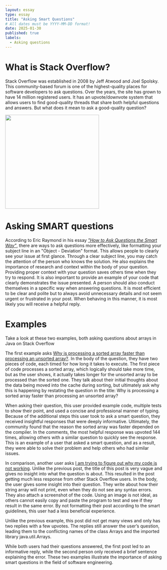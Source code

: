 ```yaml
---
layout: essay
type: essay
title: "Asking Smart Questions"
# All dates must be YYYY-MM-DD format!
date: 2025-01-30
published: true
labels:
  - Asking questions
---
```


# What is Stack Overflow?
Stack Overflow was established in 2008 by Jeff Atwood and Joel Spolsky. This community-based forum is one of the highest-quality places for software developers to ask questions. Over the years, the site has grown to have 14 million registered users. It has an upvote/downvote system that allows users to find good-quality threads that share both helpful questions and answers. But what does it mean to ask a good-quality question?

<img width="300px" class="rounded float-start pe-4" src="https://www.zdnet.com/a/img/resize/fc7b8d4b1f4b34862881ebf41dec855600480098/2022/08/01/71433421-11f6-4ee9-97d5-3249e8457842/stack-overflow-logo-crop-for-twitter.jpg?auto=webp&width=1280">

# Asking SMART questions
According to Eric Raymond in his essay [*"How to Ask Questions the Smart Way"*](http://www.catb.org/esr/faqs/smart-questions.html), there are ways to ask questions more effectively, like formatting your subject line in an "Object - Deviation" format. This allows people to clearly see your issue at first glance. Through a clear subject line, you may catch the attention of the person who knows the solution. He also explains the importance of research and context within the body of your question. Providing proper context with your question saves others time when they try to respond. It is also important to provide an example of your code that clearly demonstrates the issue presented. A person should also conduct themselves in a specific way when answering questions. It is most efficient to be clear and polite but to always avoid unnecessary details and not seem urgent or frustrated in your post. When behaving in this manner, it is most likely you will receive a helpful reply.

# Examples
Take a look at these two examples, both asking questions about arrays in Java on Stack Overflow

The first example asks [Why is processing a sorted array faster than processing an unsorted array?](https://stackoverflow.com/questions/11227809/why-is-processing-a-sorted-array-faster-than-processing-an-unsorted-array). In the body of the question, they have two pieces of code, each timed for how long it takes to execute. The first piece of code processes a sorted array, which logically should take more time, but as the user shows, it actually takes longer for the unsorted array to be processed than the sorted one. They talk about their initial thoughts about the data being moved into the cache during sorting, but ultimately ask why this is happening by restating the question in the title: Why is processing a sorted array faster than processing an unsorted array?

When asking their question, this user provided example code, multiple tests to show their point, and used a concise and professional manner of typing. Because of the additional steps this user took to ask a smart question, they received insightful responses that were deeply informative. Ultimately, the community found that the reason the sorted array was faster depended on the compiler. In the comments, the most helpful response was upvoted 144 times, allowing others with a similar question to quickly see the response. This is an example of a user that asked a smart question, and as a result, they were able to solve their problem and help others who had similar issues. 

In comparison, another user asks [I am trying to figure out why my code is not working](https://stackoverflow.com/questions/62227709/i-am-trying-to-figure-out-why-my-code-is-not-working). Unlike the previous post, the title of this post is very vague and gives no insight into what the question is about. This resulted in the post getting much less response from other Stack Overflow users. In the body, the user gives some insight into their question. They write about how their string array will not print, even when they do not see any syntax errors. They also attach a screenshot of the code. Using an image is not ideal, as others cannot easily copy and paste the program to test and see if they result in the same error. By not formatting their post according to the smart guidelines, this user had a less beneficial experience. 

Unlike the previous example, this post did not get many views and only has two replies with a few upvotes. The replies still answer the user’s question, leading them to the conflicting names of the class Arrays and the imported library java.util.Arrays. 

While both users had their questions answered, the first post led to an informative reply, while the second person only received a brief sentence explaining the error. These two examples illustrate the importance of asking smart questions in the field of software engineering.
